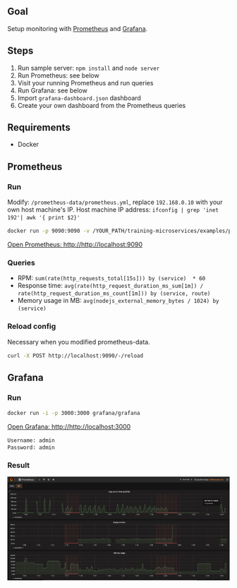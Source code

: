## Goal

Setup monitoring with [Prometheus](https://prometheus.io) and [Grafana](https://grafana.com/).

## Steps

1. Run sample server: `npm install` and `node server`
2. Run Prometheus: see below
3. Visit your running Prometheus and run queries
4. Run Grafana: see below
5. Import `grafana-dashboard.json` dashboard
6. Create your own dashboard from the Prometheus queries

## Requirements

- Docker

## Prometheus

### Run

Modify: `/prometheus-data/prometheus.yml`, replace `192.168.0.10` with your own host machine's IP.
Host machine IP address: `ifconfig | grep 'inet 192'| awk '{ print $2}'`

```sh
docker run -p 9090:9090 -v /YOUR_PATH/training-microservices/examples/prometheus-monitoring/prometheus-data:/prometheus-data prom/prometheus -config.file=/prometheus-data/prometheus.yml
```

[Open Prometheus: http://http://localhost:9090](http://http://localhost:9090/graph)

### Queries

- RPM: `sum(rate(http_requests_total[15s])) by (service)  * 60`
- Response time: `avg(rate(http_request_duration_ms_sum[1m]) / rate(http_request_duration_ms_count[1m])) by (service, route)`
- Memory usage in MB: `avg(nodejs_external_memory_bytes / 1024) by (service)`

### Reload config

Necessary when you modified prometheus-data.

```sh
curl -X POST http://localhost:9090/-/reload
```

## Grafana

### Run

```sh
docker run -i -p 3000:3000 grafana/grafana
```

[Open Grafana: http://http://localhost:3000](http://http://localhost:3000)

```
Username: admin
Password: admin
```

### Result

![Grafaba Dashboard](/examples/prometheus-monitoring/grafana-dashboard.png)
